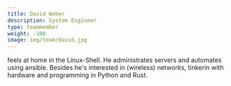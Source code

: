```yaml
---
title: David Weber
description: System Engineer
type: teammember
weight: -100
image: img/team/david.jpg
---
```

feels at home in the Linux-Shell. He administrates servers and automates using ansible. Besides he's interested in
(wireless) networks, tinkerin with hardware and programming in Python and Rust.

